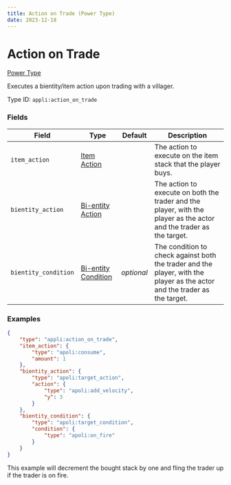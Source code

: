 ```yaml
---
title: Action on Trade (Power Type)
date: 2023-12-18
---
```


# Action on Trade

[Power Type](../power_types.md)

Executes a bientity/item action upon trading with a villager.

Type ID: `appli:action_on_trade`


### Fields

Field | Type | Default | Description
------|------|---------|-------------
`item_action` | [Item Action](https://origins.readthedocs.io/en/latest/types/item_action_types/) | | The action to execute on the item stack that the player buys.
`bientity_action` | [Bi-entity Action](https://origins.readthedocs.io/en/latest/types/bientity_action_types/) | | The action to execute on both the trader and the player, with the player as the actor and the trader as the target.
`bientity_condition` | [Bi-entity Condition](https://origins.readthedocs.io/en/latest/types/bientity_condition_types/) | _optional_ | The condition to check against both the trader and the player, with the player as the actor and the trader as the target.


### Examples

```json
{
    "type": "appli:action_on_trade",
    "item_action": {
        "type": "apoli:consume",
        "amount": 1
    },
    "bientity_action": {
        "type": "apoli:target_action",
        "action": {
            "type": "apoli:add_velocity",
            "y": 3
        }
    },
    "bientity_condition": {
        "type": "apoli:target_condition",
        "condition": {
            "type": "apoli:on_fire"
        }
    }
}
```

This example will decrement the bought stack by one and fling the trader up if the trader is on fire.